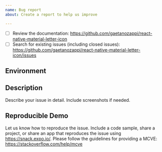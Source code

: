 ```yaml
---
name: Bug report
about: Create a report to help us improve

---
```


<!-- Requirements: please go through this checklist before opening a new issue -->
  - [ ] Review the documentation: https://github.com/gaetanozappi/react-native-material-letter-icon
  - [ ] Search for existing issues (including closed issues): https://github.com/gaetanozappi/react-native-material-letter-icon/issues

<!-- Describe your environment (OS, target platform, react-native-vector-icons version etc.) -->
## Environment

<!-- Describe what happened, what worked and didn't work as expected -->
## Description
Describe your issue in detail. Include screenshots if needed.

<!-- Providing us with a demo of the bug can help if the behaviour is hard to reproduce -->
## Reproducible Demo
Let us know how to reproduce the issue. Include a code sample, share a project, or share an app that reproduces the issue using https://snack.expo.io/.
Please follow the guidelines for providing a MCVE: https://stackoverflow.com/help/mcve
